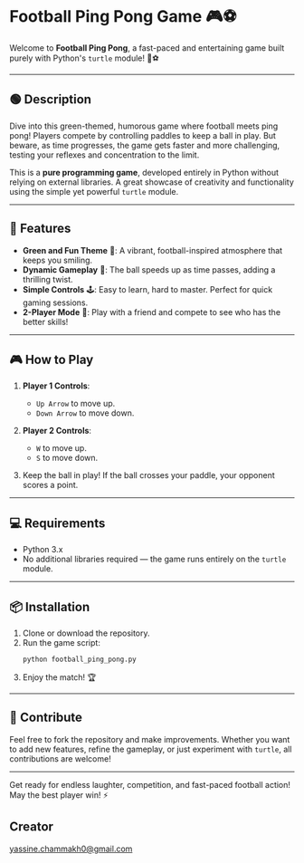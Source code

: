 # Football Ping Pong Game 🎮⚽

Welcome to **Football Ping Pong**, a fast-paced and entertaining game built purely with Python's `turtle` module! 🐢⚽  

---

## 🟢 **Description**  
Dive into this green-themed, humorous game where football meets ping pong! Players compete by controlling paddles to keep a ball in play. But beware, as time progresses, the game gets faster and more challenging, testing your reflexes and concentration to the limit.  

This is a **pure programming game**, developed entirely in Python without relying on external libraries. A great showcase of creativity and functionality using the simple yet powerful `turtle` module.  

---

## 🚀 **Features**
- **Green and Fun Theme** 🌿: A vibrant, football-inspired atmosphere that keeps you smiling.  
- **Dynamic Gameplay** 🎉: The ball speeds up as time passes, adding a thrilling twist.  
- **Simple Controls** 🕹️: Easy to learn, hard to master. Perfect for quick gaming sessions.  
- **2-Player Mode** 👥: Play with a friend and compete to see who has the better skills!  

---

## 🎮 **How to Play**
1. **Player 1 Controls**:  
   - `Up Arrow` to move up.  
   - `Down Arrow` to move down.  

2. **Player 2 Controls**:  
   - `W` to move up.  
   - `S` to move down.  

3. Keep the ball in play! If the ball crosses your paddle, your opponent scores a point.  

---

## 💻 **Requirements**
- Python 3.x  
- No additional libraries required — the game runs entirely on the `turtle` module.  

---

## 📦 **Installation**
1. Clone or download the repository.  
2. Run the game script:
   ```bash
   python football_ping_pong.py
   ```
3. Enjoy the match! 🏆  

---

## 🤝 **Contribute**
Feel free to fork the repository and make improvements. Whether you want to add new features, refine the gameplay, or just experiment with `turtle`, all contributions are welcome!  

---

Get ready for endless laughter, competition, and fast-paced football action! May the best player win! ⚡

##  **Creator**
yassine.chammakh0@gmail.com
